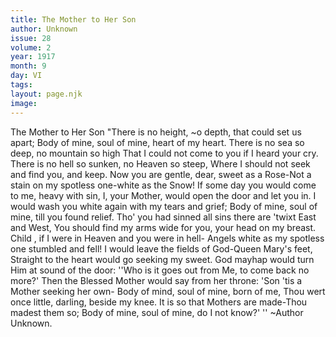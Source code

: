 ```yaml
---
title: The Mother to Her Son
author: Unknown
issue: 28
volume: 2
year: 1917
month: 9
day: VI
tags:
layout: page.njk
image:
---
```

The Mother to Her Son   "There is no height, ~o depth, that could set us apart;   Body of mine, soul of mine, heart of my heart.   There is no sea so deep, no mountain so high   That I could not come to you if I heard your cry.   There is no hell so sunken, no Heaven so steep, Where I should not seek and find you, and   keep.   Now you are gentle, dear, sweet as a Rose-Not a stain on my spotless one-white as the   Snow!   If some day you would come to me, heavy with sin,   I, your Mother, would open the door and let you in.   I would wash you white again with my tears and grief;   Body of mine, soul of mine, till you found relief.   Tho' you had sinned all sins there are 'twixt East and West,   You should find my arms wide for you, your head on my breast.   Child , if I were in Heaven and you were in hell-   Angels white as my spotless one stumbled and fell!   I would leave the fields of God-Queen Mary's feet,   Straight to the heart would go seeking my sweet.   God mayhap would turn Him at sound of the door:   ''Who is it goes out from Me, to come back no more?'   Then the Blessed Mother would say from her throne:   'Son 'tis a Mother seeking her own-   Body of mind, soul of mine, born of me,   Thou wert once little, darling, beside my   knee.   It is so that Mothers are made-Thou madest   them so;   Body of mine, soul of mine, do I not know?' ''   ~Author Unknown.   
